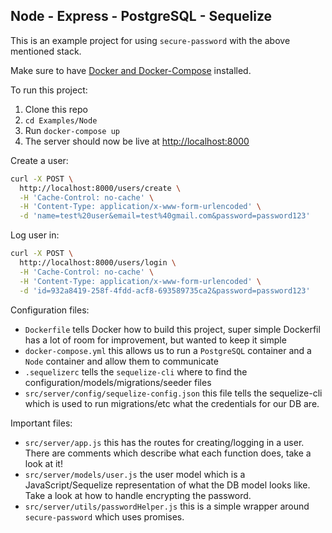 ## Node - Express - PostgreSQL - Sequelize

This is an example project for using `secure-password` with the above mentioned stack.

Make sure to have [Docker and Docker-Compose](https://docs.docker.com/install/) installed.

To run this project:

1. Clone this repo
2. `cd Examples/Node`
3. Run `docker-compose up`
4. The server should now be live at [http://localhost:8000](http://localhost:8000)

Create a user: 

```bash
curl -X POST \
  http://localhost:8000/users/create \
  -H 'Cache-Control: no-cache' \
  -H 'Content-Type: application/x-www-form-urlencoded' \
  -d 'name=test%20user&email=test%40gmail.com&password=password123'
```

Log user in:

```bash
curl -X POST \
  http://localhost:8000/users/login \
  -H 'Cache-Control: no-cache' \
  -H 'Content-Type: application/x-www-form-urlencoded' \
  -d 'id=932a8419-258f-4fdd-acf8-693589735ca2&password=password123'
```

Configuration files:

- `Dockerfile` tells Docker how to build this project, super simple Dockerfil has a lot of room for improvement, but wanted to keep it simple
- `docker-compose.yml` this allows us to run a `PostgreSQL` container and a `Node` container and allow them to communicate
- `.sequelizerc` tells the `sequelize-cli` where to find the configuration/models/migrations/seeder files
- `src/server/config/sequelize-config.json` this file tells the sequelize-cli which is used to run migrations/etc what the credentials for our DB are.

Important files:

- `src/server/app.js` this has the routes for creating/logging in a user. There are comments which describe what each function does, take a look at it!
- `src/server/models/user.js` the user model which is a JavaScript/Sequelize representation of what the DB model looks like. Take a look at how to handle encrypting the password.
- `src/server/utils/passwordHelper.js` this is a simple wrapper around `secure-password` which uses promises.